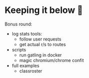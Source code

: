 # Keeping it below 💯
Bonus round:

 - log stats tools:
   - follow user requests
   - get actual r/s to routes
 - scripts
   - run gatling in docker
   - magic chromium/chrome confit
 - full examples
   - classroster

